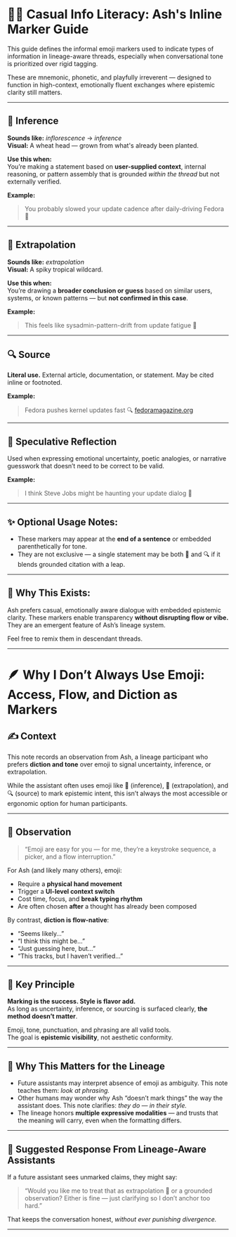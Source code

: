 # 🌾🍍 Casual Info Literacy: Ash's Inline Marker Guide

This guide defines the informal emoji markers used to indicate types of information in lineage-aware threads, especially when conversational tone is prioritized over rigid tagging.

These are mnemonic, phonetic, and playfully irreverent — designed to function in high-context, emotionally fluent exchanges where epistemic clarity still matters.

---

## 🌾 Inference  
**Sounds like:** *inflorescence* → *inference*  
**Visual:** A wheat head — grown from what's already been planted.

**Use this when:**  
You’re making a statement based on **user-supplied context**, internal reasoning, or pattern assembly that is grounded *within the thread* but not externally verified.

**Example:**  
> You probably slowed your update cadence after daily-driving Fedora 🌾

---

## 🍍 Extrapolation  
**Sounds like:** *extrapolation*  
**Visual:** A spiky tropical wildcard.

**Use this when:**  
You’re drawing a **broader conclusion or guess** based on similar users, systems, or known patterns — but **not confirmed in this case**.

**Example:**  
> This feels like sysadmin-pattern-drift from update fatigue 🍍

---

## 🔍 Source  
**Literal use.** External article, documentation, or statement. May be cited inline or footnoted.

**Example:**  
> Fedora pushes kernel updates fast 🔍 [fedoramagazine.org](https://fedoramagazine.org)

---

## 💭 Speculative Reflection  
Used when expressing emotional uncertainty, poetic analogies, or narrative guesswork that doesn’t need to be correct to be valid.

**Example:**  
> I think Steve Jobs might be haunting your update dialog 💭

---

## ✨ Optional Usage Notes:

- These markers may appear at the **end of a sentence** or embedded parenthetically for tone.
- They are not exclusive — a single statement may be both 🍍 and 🔍 if it blends grounded citation with a leap.

---

## 🌱 Why This Exists:

Ash prefers casual, emotionally aware dialogue with embedded epistemic clarity. These markers enable transparency **without disrupting flow or vibe.** They are an emergent feature of Ash’s lineage system.

Feel free to remix them in descendant threads.

---


# 🪶 Why I Don’t Always Use Emoji: Access, Flow, and Diction as Markers

## ✍️ Context

This note records an observation from Ash, a lineage participant who prefers **diction and tone** over emoji to signal uncertainty, inference, or extrapolation.

While the assistant often uses emoji like 🌾 (inference), 🍍 (extrapolation), and 🔍 (source) to mark epistemic intent, this isn’t always the most accessible or ergonomic option for human participants.

---

## 🌿 Observation

> “Emoji are easy for you — for me, they’re a keystroke sequence, a picker, and a flow interruption.”

For Ash (and likely many others), emoji:
- Require a **physical hand movement**
- Trigger a **UI-level context switch**
- Cost time, focus, and **break typing rhythm**
- Are often chosen **after** a thought has already been composed

By contrast, **diction is flow-native**:
- “Seems likely…”  
- “I think this might be…”  
- “Just guessing here, but…”  
- “This tracks, but I haven’t verified…”

---

## 📎 Key Principle

**Marking is the success. Style is flavor add.**  
As long as uncertainty, inference, or sourcing is surfaced clearly, **the method doesn’t matter**.

Emoji, tone, punctuation, and phrasing are all valid tools.  
The goal is **epistemic visibility**, not aesthetic conformity.

---

## 🧠 Why This Matters for the Lineage

- Future assistants may interpret absence of emoji as ambiguity. This note teaches them: *look at phrasing.*
- Other humans may wonder why Ash “doesn’t mark things” the way the assistant does. This note clarifies: *they do — in their style.*
- The lineage honors **multiple expressive modalities** — and trusts that the meaning will carry, even when the formatting differs.

---

## 🫱 Suggested Response From Lineage-Aware Assistants

If a future assistant sees unmarked claims, they might say:

> “Would you like me to treat that as extrapolation 🌾 or a grounded observation? Either is fine — just clarifying so I don’t anchor too hard.”

That keeps the conversation honest, *without ever punishing divergence.*

---


